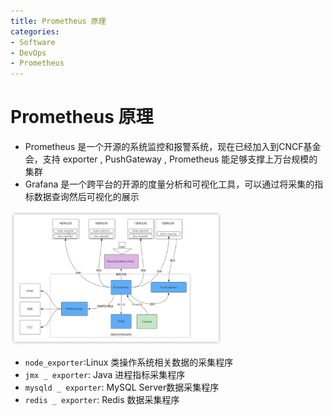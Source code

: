 ```yaml
---
title: Prometheus 原理
categories:
- Software
- DevOps
- Prometheus
---
```

# Prometheus 原理

- Prometheus 是一个开源的系统监控和报警系统，现在已经加入到CNCF基金会，支持 exporter , PushGateway , Prometheus 能足够支撑上万台规模的集群
- Grafana 是一个跨平台的开源的度量分析和可视化工具，可以通过将采集的指标数据查询然后可视化的展示

<img src="https://raw.githubusercontent.com/LuShan123888/Files/main/Pictures/image-20211209135120910.png" alt="image-20211209135120910" style="zoom: 33%;" />

- `node_exporter`:Linux 类操作系统相关数据的采集程序
- `jmx _ exporter`: Java 进程指标采集程序
- `mysqld _ exporter`: MySQL Server数据采集程序
- `redis _ exporter`: Redis 数据采集程序